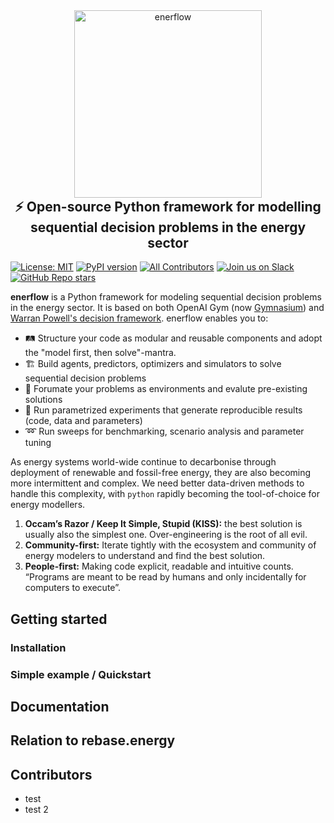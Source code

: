 <div align="center">
	<img width="300" src="https://github.com/rebase-energy/enerflow/blob/main/assets/enerflow-logo.png?raw=true" alt="enerflow">
<h2 style="margin-top: 0px;">
    ⚡ Open-source Python framework for modelling sequential decision problems in the energy sector
</h2>
</div>

[![License: MIT](https://img.shields.io/badge/license-MIT-green.svg)](https://opensource.org/licenses/MIT)
[![PyPI version](https://badge.fury.io/py/enerflow.svg)](https://badge.fury.io/py/enerflow) 
[![All Contributors](https://img.shields.io/badge/all_contributors-2-orange.svg?style=flat-square)](#contributors)
[![Join us on Slack](https://img.shields.io/badge/Join%20us%20on%20Slack-%2362BEAF?style=flat&logo=slack&logoColor=white)](https://join.slack.com/t/rebase-community/shared_invite/zt-1dtd0tdo6-sXuCEy~zPnvJw4uUe~tKeA) 
[![GitHub Repo stars](https://img.shields.io/github/stars/rebase-energy/enerflow?style=social)](https://github.com/rebase-energy/enerflow)


**enerflow** is a Python framework for modeling sequential decision problems in the energy sector. It is based on both OpenAI Gym (now [Gymnasium](https://github.com/Farama-Foundation/Gymnasium)) and [Warran Powell's decision framework](https://castle.princeton.edu/rlso/). enerflow enables you to: 

* 🛤️ Structure your code as modular and reusable components and adopt the "model first, then solve"-mantra. 
* 🏗️ Build agents, predictors, optimizers and simulators to solve sequential decision problems
* 🌱 Forumate your problems as environments and evalute pre-existing solutions
* 🧪 Run parametrized experiments that generate reproducible results (code, data and parameters)
* ➿ Run sweeps for benchmarking, scenario analysis and parameter tuning


As energy systems world-wide continue to decarbonise through deployment of renewable and fossil-free energy, they are also becoming more intermittent and complex. We need better data-driven methods to handle this complexity, with `python` rapidly becoming the tool-of-choice for energy modellers. 

1. **Occam’s Razor / Keep It Simple, Stupid (KISS):** the best solution is usually also the simplest one. Over-engineering is the root of all evil. 
2. **Community-first:** Iterate tightly with the ecosystem and community of energy modelers to understand and find the best solution. 
3. **People-first:** Making code explicit, readable and intuitive counts. “Programs are meant to be read by humans and only incidentally for computers to execute”.

## Getting started 
### Installation
### Simple example / Quickstart
## Documentation
## Relation to rebase.energy

## Contributors

* test
* test 2


